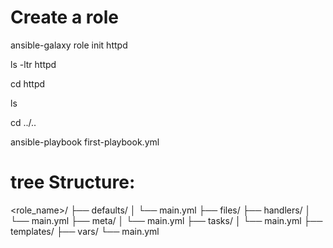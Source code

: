 # Create a role 

 ansible-galaxy role init httpd

 ls -ltr httpd

 cd httpd

 ls

 cd ../..

 ansible-playbook first-playbook.yml

 # tree Structure:
 
 
 <role_name>/
  ├── defaults/
  │   └── main.yml
  ├── files/
  ├── handlers/
  │   └── main.yml
  ├── meta/
  │   └── main.yml
  ├── tasks/
  │   └── main.yml
  ├── templates/
  ├── vars/
      └── main.yml
